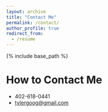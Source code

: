 ```yaml
---
layout: archive
title: "Contact Me"
permalink: /contact/
author_profile: true
redirect_from:
  - /resume
---
```


{% include base_path %}

How to Contact Me
======
* 402-618-0441
* <a href="mailto:tylergoog@gmail.com" target="_blank">tylergoog@gmail.com</a>


